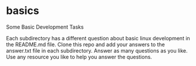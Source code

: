 # basics
Some Basic Development Tasks

Each subdirectory has a different question about basic linux development in the
README.md file.
Clone this repo and add your answers to the answer.txt file in each subdirectory.
Answer as many questions as you like.
Use any resource you like to help you answer the questions.
